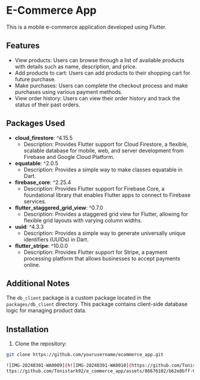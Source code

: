 # E-Commerce App

This is a mobile e-commerce application developed using Flutter.

## Features

- View products: Users can browse through a list of available products with details such as name, description, and price.
- Add products to cart: Users can add products to their shopping cart for future purchase.
- Make purchases: Users can complete the checkout process and make purchases using various payment methods.
- View order history: Users can view their order history and track the status of their past orders.


## Packages Used

- **cloud_firestore**: ^4.15.5
  - Description: Provides Flutter support for Cloud Firestore, a flexible, scalable database for mobile, web, and server development from Firebase and Google Cloud Platform.
- **equatable**: ^2.0.5
  - Description: Provides a simple way to make classes equatable in Dart.
- **firebase_core**: ^2.25.4
  - Description: Provides Flutter support for Firebase Core, a foundational library that enables Flutter apps to connect to Firebase services.
- **flutter_staggered_grid_view**: ^0.7.0
  - Description: Provides a staggered grid view for Flutter, allowing for flexible grid layouts with varying column widths.
- **uuid**: ^4.3.3
  - Description: Provides a simple way to generate universally unique identifiers (UUIDs) in Dart.
- **flutter_stripe**: ^10.0.0
  - Description: Provides Flutter support for Stripe, a payment processing platform that allows businesses to accept payments online.

## Additional Notes

The `db_client` package is a custom package located in the `packages/db_client` directory. This package contains client-side database logic for managing product data.


## Installation

1. Clone the repository:

```bash
git clone https://github.com/yourusername/ecommerce_app.git

![IMG-20240301-WA0009](h![IMG-20240301-WA0010](https://github.com/Tonistark92/e_commerce_app/assets/86676102/ea4973c8-3443-4751-8072-63666cb9bcdf)
ttps://github.com/Tonistark92/e_commerce_app/assets/86676102/b62e8bff-0242-4e03-b3a6-4fc03aded208)



